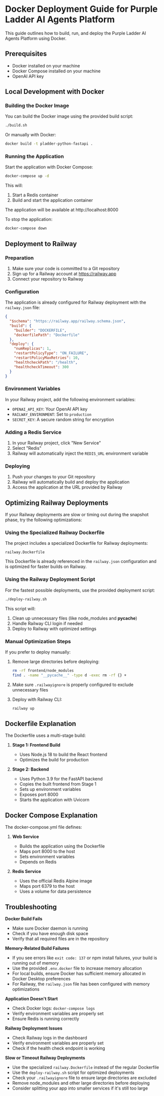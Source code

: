 # Docker Deployment Guide for Purple Ladder AI Agents Platform

This guide outlines how to build, run, and deploy the Purple Ladder AI Agents Platform using Docker.

## Prerequisites

- Docker installed on your machine
- Docker Compose installed on your machine
- OpenAI API key

## Local Development with Docker

### Building the Docker Image

You can build the Docker image using the provided build script:

```bash
./build.sh
```

Or manually with Docker:

```bash
docker build -t pladder-python-fastapi .
```

### Running the Application

Start the application with Docker Compose:

```bash
docker-compose up -d
```

This will:
1. Start a Redis container
2. Build and start the application container

The application will be available at http://localhost:8000

To stop the application:

```bash
docker-compose down
```

## Deployment to Railway

### Preparation

1. Make sure your code is committed to a Git repository
2. Sign up for a Railway account at https://railway.app
3. Connect your repository to Railway

### Configuration

The application is already configured for Railway deployment with the `railway.json` file:

```json
{
  "$schema": "https://railway.app/railway.schema.json",
  "build": {
    "builder": "DOCKERFILE",
    "dockerfilePath": "Dockerfile"
  },
  "deploy": {
    "numReplicas": 1,
    "restartPolicyType": "ON_FAILURE",
    "restartPolicyMaxRetries": 10,
    "healthcheckPath": "/health",
    "healthcheckTimeout": 300
  }
}
```

### Environment Variables

In your Railway project, add the following environment variables:

- `OPENAI_API_KEY`: Your OpenAI API key
- `RAILWAY_ENVIRONMENT`: Set to `production`
- `SECRET_KEY`: A secure random string for encryption

### Adding a Redis Service

1. In your Railway project, click "New Service"
2. Select "Redis"
3. Railway will automatically inject the `REDIS_URL` environment variable

### Deploying

1. Push your changes to your Git repository
2. Railway will automatically build and deploy the application
3. Access the application at the URL provided by Railway

## Optimizing Railway Deployments

If your Railway deployments are slow or timing out during the snapshot phase, try the following optimizations:

### Using the Specialized Railway Dockerfile

The project includes a specialized Dockerfile for Railway deployments:

```
railway.Dockerfile
```

This Dockerfile is already referenced in the `railway.json` configuration and is optimized for faster builds on Railway.

### Using the Railway Deployment Script

For the fastest possible deployments, use the provided deployment script:

```bash
./deploy-railway.sh
```

This script will:
1. Clean up unnecessary files (like node_modules and __pycache__)
2. Handle Railway CLI login if needed
3. Deploy to Railway with optimized settings

### Manual Optimization Steps

If you prefer to deploy manually:

1. Remove large directories before deploying:
   ```bash
   rm -rf frontend/node_modules
   find . -name "__pycache__" -type d -exec rm -rf {} +
   ```

2. Make sure `.railwayignore` is properly configured to exclude unnecessary files

3. Deploy with Railway CLI:
   ```bash
   railway up
   ```

## Dockerfile Explanation

The Dockerfile uses a multi-stage build:

1. **Stage 1: Frontend Build**
   - Uses Node.js 18 to build the React frontend
   - Optimizes the build for production

2. **Stage 2: Backend**
   - Uses Python 3.9 for the FastAPI backend
   - Copies the built frontend from Stage 1
   - Sets up environment variables
   - Exposes port 8000
   - Starts the application with Uvicorn

## Docker Compose Explanation

The docker-compose.yml file defines:

1. **Web Service**
   - Builds the application using the Dockerfile
   - Maps port 8000 to the host
   - Sets environment variables
   - Depends on Redis

2. **Redis Service**
   - Uses the official Redis Alpine image
   - Maps port 6379 to the host
   - Uses a volume for data persistence

## Troubleshooting

**Docker Build Fails**
- Make sure Docker daemon is running
- Check if you have enough disk space
- Verify that all required files are in the repository

**Memory-Related Build Failures**
- If you see errors like `exit code: 137` or npm install failures, your build is running out of memory
- Use the provided `.env.docker` file to increase memory allocation
- For local builds, ensure Docker has sufficient memory allocated in Docker Desktop preferences
- For Railway, the `railway.json` file has been configured with memory optimizations

**Application Doesn't Start**
- Check Docker logs: `docker-compose logs`
- Verify environment variables are properly set
- Ensure Redis is running correctly

**Railway Deployment Issues**
- Check Railway logs in the dashboard
- Verify environment variables are properly set
- Check if the health check endpoint is working

**Slow or Timeout Railway Deployments**
- Use the specialized `railway.Dockerfile` instead of the regular Dockerfile
- Use the `deploy-railway.sh` script for optimized deployments
- Check your `.railwayignore` file to ensure large directories are excluded
- Remove node_modules and other large directories before deploying
- Consider splitting your app into smaller services if it's still too large 